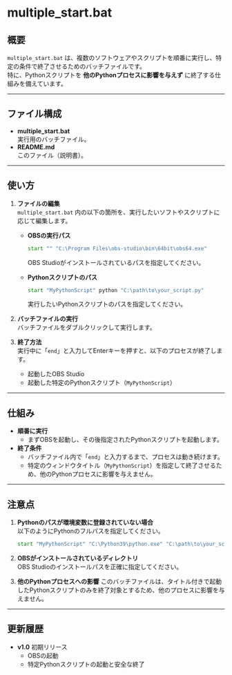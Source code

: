 
# multiple_start.bat

## 概要
`multiple_start.bat` は、複数のソフトウェアやスクリプトを順番に実行し、特定の条件で終了させるためのバッチファイルです。  
特に、Pythonスクリプトを **他のPythonプロセスに影響を与えず** に終了する仕組みを備えています。

---

## ファイル構成
- **multiple_start.bat**  
  実行用のバッチファイル。
- **README.md**  
  このファイル（説明書）。

---

## 使い方
1. **ファイルの編集**  
   `multiple_start.bat` 内の以下の箇所を、実行したいソフトやスクリプトに応じて編集します。

   - **OBSの実行パス**
     ```bat
     start "" "C:\Program Files\obs-studio\bin\64bit\obs64.exe"
     ```
     OBS Studioがインストールされているパスを指定してください。

   - **Pythonスクリプトのパス**
     ```bat
     start "MyPythonScript" python "C:\path\to\your_script.py"
     ```
     実行したいPythonスクリプトのパスを指定してください。

2. **バッチファイルの実行**  
   バッチファイルをダブルクリックして実行します。

3. **終了方法**  
   実行中に「`end`」と入力してEnterキーを押すと、以下のプロセスが終了します。
   - 起動したOBS Studio
   - 起動した特定のPythonスクリプト（`MyPythonScript`）

---

## 仕組み
- **順番に実行**
  - まずOBSを起動し、その後指定されたPythonスクリプトを起動します。
- **終了条件**
  - バッチファイル内で「`end`」と入力するまで、プロセスは動き続けます。
  - 特定のウィンドウタイトル（`MyPythonScript`）を指定して終了させるため、他のPythonプロセスに影響を与えません。

---

## 注意点
1. **Pythonのパスが環境変数に登録されていない場合**  
   以下のようにPythonのフルパスを指定してください。
   ```bat
   start "MyPythonScript" "C:\Python39\python.exe" "C:\path\to\your_script.py"
   ```

2. **OBSがインストールされているディレクトリ**  
   OBS Studioのインストールパスを正確に指定してください。

3. **他のPythonプロセスへの影響**
   このバッチファイルは、タイトル付きで起動したPythonスクリプトのみを終了対象とするため、他のプロセスに影響を与えません。

---

## 更新履歴
- **v1.0** 初期リリース  
  - OBSの起動
  - 特定Pythonスクリプトの起動と安全な終了

